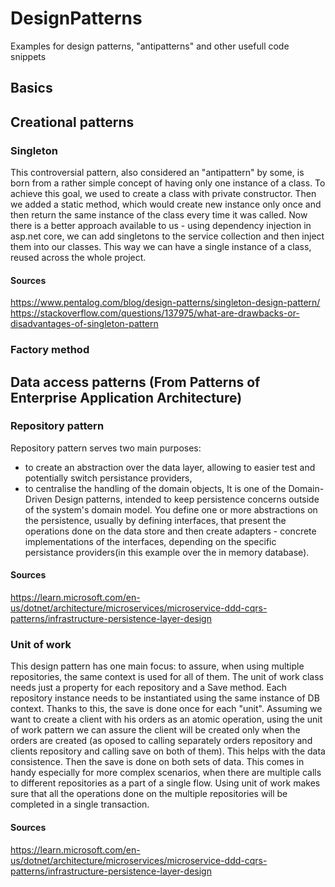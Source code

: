 # DesignPatterns
Examples for design patterns, "antipatterns" and other usefull code snippets

## Basics

## Creational patterns

### Singleton
This controversial pattern, also considered an "antipattern" by some, is born from a rather simple concept of having
only one instance of a class. To achieve this goal, we used to create a class with private constructor. 
Then we added a static method, which would create new instance only once and then return the same instance 
of the class every time it was called. 
Now there is a better approach available to us - using dependency injection in asp.net core, we can add singletons to 
the service collection and then inject them into our classes. This way we can have a single instance of a class, 
reused across the whole project.

#### Sources
https://www.pentalog.com/blog/design-patterns/singleton-design-pattern/ 
https://stackoverflow.com/questions/137975/what-are-drawbacks-or-disadvantages-of-singleton-pattern

### Factory method 


## Data access patterns (From Patterns of Enterprise Application Architecture)  

### Repository pattern 
Repository pattern serves two main purposes:
- to create an abstraction over the data layer, allowing to easier test and potentially switch persistance providers, 
- to centralise the handling of the domain objects, 
It is one of the Domain-Driven Design patterns, intended to keep persistence concerns outside of the system's domain model. You define one or more 
abstractions on the persistence, usually by defining interfaces, that present the operations 
done on the data store and then create adapters - concrete implementations of the interfaces, depending on the specific persistance 
providers(in this example over the in memory database).

#### Sources
https://learn.microsoft.com/en-us/dotnet/architecture/microservices/microservice-ddd-cqrs-patterns/infrastructure-persistence-layer-design 

### Unit of work 
This design pattern has one main focus: to assure, when using multiple repositories, the same context is used for all of them. 
The unit of work class needs just a property for each repository and a Save method. Each repository instance needs to be instantiated using the same instance of DB context. 
Thanks to this, the save is done once for each "unit". Assuming we want to create a client with his orders as an atomic operation, using the unit of work pattern 
we can assure the client will be created only when the orders are created
(as oposed to calling separately orders repository and clients repository and calling save on both of them). This helps with the data consistence. 
Then the save is done on both sets of data. This comes in handy especially for more complex scenarios,
when there are multiple calls to different repositories as a part of a single flow. Using unit of work makes sure that all the operations done on the multiple repositories 
will be completed in a single transaction. 

#### Sources
https://learn.microsoft.com/en-us/dotnet/architecture/microservices/microservice-ddd-cqrs-patterns/infrastructure-persistence-layer-design 

